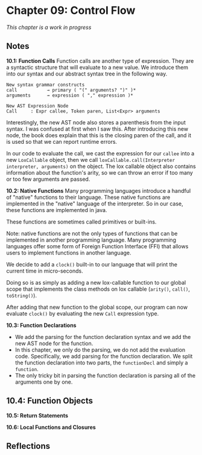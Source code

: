 # Chapter 09: Control Flow
_This chapter is a work in progress_

## Notes
**10.1: Function Calls**
Function calls are another type of expression. They are a syntactic structure that will evaluate to a new value.
We introduce them into our syntax and our abstract syntax tree in the following way.

```
New syntax grammar constructs
call           → primary ( "(" arguments? ")" )*
arguments      → expression ( "," expression )*

New AST Expression Node
Call     : Expr callee, Token paren, List<Expr> arguments
```

Interestingly, the new AST node also stores a parenthesis from the input syntax. I was confused at first when I saw this. After introducing this new node, the book does explain that this is the closing paren of the call, and
it is used so that we can report runtime errors.

In our code to evaluate the call, we cast the expression for our `callee` into a new `LoxCallable` object, then we call
`loxCallable.call(Interpreter interpreter, arguments)` on the object. The lox callable object also contains information about the function's arity, so we can throw an error if too many or too few arguments are passed.


**10.2: Native Functions**
Many programming languages introduce a handful of "native" functions to their language. These native functions are implemented in the "native" language of the interpreter. So in our case, these functions are implemented in java.

These functions are sometimes called primitives or built-ins.

Note: native functions are not the only types of functions that can be implemented in another programming language.
Many programming languages offer some form of Foreign Function Interface (FFI) that allows users to implement functions in another language.

We decide to add a `clock()` built-in to our language that will print the current time in micro-seconds.

Doing so is as simply as adding a new lox-callable function to our global scope that implements the class methods on lox callable (`arity()`, `call()`, `toString()`).

After adding that new function to the global scope, our program can now evaluate `clock()` by evaluating the new `Call` expression type.

**10.3: Function Declarations**
- We add the parsing for the function declaration syntax and we add the new AST node for the function.
- In this chapter, we only do the parsing, we do not add the evaluation code. Specifically, we add parsing for the function declaration. We split the function declaration into two parts, the `functionDecl` and simply a `function`.
- The only tricky bit in parsing the function declaration is parsing all of the arguments one by one.

**10.4: Function Objects**
-


**10.5: Return Statements**


**10.6: Local Functions and Closures**


## Reflections